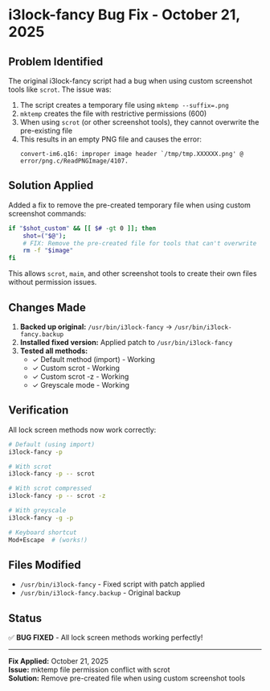 # i3lock-fancy Bug Fix - October 21, 2025

## Problem Identified

The original i3lock-fancy script had a bug when using custom screenshot tools like `scrot`. The issue was:

1. The script creates a temporary file using `mktemp --suffix=.png`
2. `mktemp` creates the file with restrictive permissions (600)
3. When using `scrot` (or other screenshot tools), they cannot overwrite the pre-existing file
4. This results in an empty PNG file and causes the error:
   ```
   convert-im6.q16: improper image header `/tmp/tmp.XXXXXX.png' @ error/png.c/ReadPNGImage/4107.
   ```

## Solution Applied

Added a fix to remove the pre-created temporary file when using custom screenshot commands:

```bash
if "$shot_custom" && [[ $# -gt 0 ]]; then
    shot=("$@");
    # FIX: Remove the pre-created file for tools that can't overwrite
    rm -f "$image"
fi
```

This allows `scrot`, `maim`, and other screenshot tools to create their own files without permission issues.

## Changes Made

1. **Backed up original:** `/usr/bin/i3lock-fancy` → `/usr/bin/i3lock-fancy.backup`
2. **Installed fixed version:** Applied patch to `/usr/bin/i3lock-fancy`
3. **Tested all methods:**
   - ✓ Default method (import) - Working
   - ✓ Custom scrot - Working  
   - ✓ Custom scrot -z - Working
   - ✓ Greyscale mode - Working

## Verification

All lock screen methods now work correctly:

```bash
# Default (using import)
i3lock-fancy -p

# With scrot
i3lock-fancy -p -- scrot

# With scrot compressed
i3lock-fancy -p -- scrot -z

# With greyscale
i3lock-fancy -g -p

# Keyboard shortcut
Mod+Escape  # (works!)
```

## Files Modified

- `/usr/bin/i3lock-fancy` - Fixed script with patch applied
- `/usr/bin/i3lock-fancy.backup` - Original backup

## Status

✅ **BUG FIXED** - All lock screen methods working perfectly!

---

**Fix Applied:** October 21, 2025  
**Issue:** mktemp file permission conflict with scrot  
**Solution:** Remove pre-created file when using custom screenshot tools
